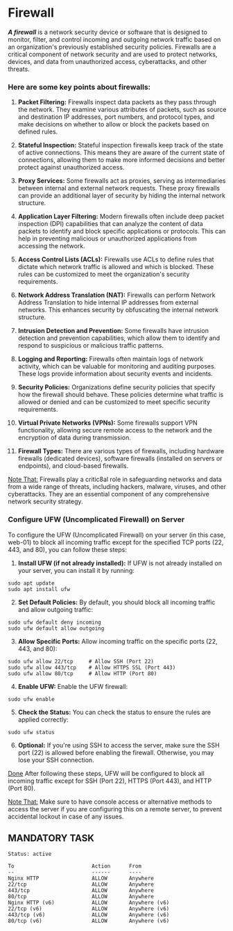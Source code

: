 # Firewall

***A firewall*** is a network security device or software that is designed to monitor, filter, and control incoming and outgoing network traffic based on an organization's previously established security policies. Firewalls are a critical component of network security and are used to protect networks, devices, and data from unauthorized access, cyberattacks, and other threats. 

<h3>Here are some key points about firewalls:</h3>

1. **Packet Filtering:** Firewalls inspect data packets as they pass through the network. They examine various attributes of packets, such as source and destination IP addresses, port numbers, and protocol types, and make decisions on whether to allow or block the packets based on defined rules.

2. **Stateful Inspection:** Stateful inspection firewalls keep track of the state of active connections. This means they are aware of the current state of connections, allowing them to make more informed decisions and better protect against unauthorized access.

3. **Proxy Services:** Some firewalls act as proxies, serving as intermediaries between internal and external network requests. These proxy firewalls can provide an additional layer of security by hiding the internal network structure.

4. **Application Layer Filtering:** Modern firewalls often include deep packet inspection (DPI) capabilities that can analyze the content of data packets to identify and block specific applications or protocols. This can help in preventing malicious or unauthorized applications from accessing the network.

5. **Access Control Lists (ACLs):** Firewalls use ACLs to define rules that dictate which network traffic is allowed and which is blocked. These rules can be customized to meet the organization's security requirements.

6. **Network Address Translation (NAT):** Firewalls can perform Network Address Translation to hide internal IP addresses from external networks. This enhances security by obfuscating the internal network structure.

7. **Intrusion Detection and Prevention:** Some firewalls have intrusion detection and prevention capabilities, which allow them to identify and respond to suspicious or malicious traffic patterns.

8. **Logging and Reporting:** Firewalls often maintain logs of network activity, which can be valuable for monitoring and auditing purposes. These logs provide information about security events and incidents.

9. **Security Policies:** Organizations define security policies that specify how the firewall should behave. These policies determine what traffic is allowed or denied and can be customized to meet specific security requirements.

10. **Virtual Private Networks (VPNs):** Some firewalls support VPN functionality, allowing secure remote access to the network and the encryption of data during transmission.

11. **Firewall Types:** There are various types of firewalls, including hardware firewalls (dedicated devices), software firewalls (installed on servers or endpoints), and cloud-based firewalls.

[Note That:]() Firewalls play a critic8al role in safeguarding networks and data from a wide range of threats, including hackers, malware, viruses, and other cyberattacks. They are an essential component of any comprehensive network security strategy.

<h3>Configure UFW (Uncomplicated Firewall) on Server</h3>

To configure the UFW (Uncomplicated Firewall) on your server (in this case, web-01) to block all incoming traffic except for the specified TCP ports (22, 443, and 80), you can follow these steps:

1. **Install UFW (if not already installed):**
If UFW is not already installed on your server, you can install it by running:
```
sudo apt update
sudo apt install ufw
```

2. **Set Default Policies:**
By default, you should block all incoming traffic and allow outgoing traffic:
```
sudo ufw default deny incoming
sudo ufw default allow outgoing
```

3. **Allow Specific Ports:**
Allow incoming traffic on the specific ports (22, 443, and 80):
```
sudo ufw allow 22/tcp     # Allow SSH (Port 22)
sudo ufw allow 443/tcp    # Allow HTTPS SSL (Port 443)
sudo ufw allow 80/tcp     # Allow HTTP (Port 80)
```

4. **Enable UFW:**
Enable the UFW firewall:
```
sudo ufw enable
```

5. **Check the Status:**
You can check the status to ensure the rules are applied correctly:
```
sudo ufw status
```

6. **Optional:** If you're using SSH to access the server, make sure the SSH port (22) is allowed before enabling the firewall. Otherwise, you may lose your SSH connection.

[Done]() After following these steps, UFW will be configured to block all incoming traffic except for SSH (Port 22), HTTPS (Port 443), and HTTP (Port 80).

[Note That:]() Make sure to have console access or alternative methods to access the server if you are configuring this on a remote server, to prevent accidental lockout in case of any issues.

## MANDATORY TASK
```
Status: active

To                         Action      From
--                         ------      ----
Nginx HTTP                 ALLOW       Anywhere
22/tcp                     ALLOW       Anywhere
443/tcp                    ALLOW       Anywhere
80/tcp                     ALLOW       Anywhere
Nginx HTTP (v6)            ALLOW       Anywhere (v6)
22/tcp (v6)                ALLOW       Anywhere (v6)
443/tcp (v6)               ALLOW       Anywhere (v6)
80/tcp (v6)                ALLOW       Anywhere (v6)
```
